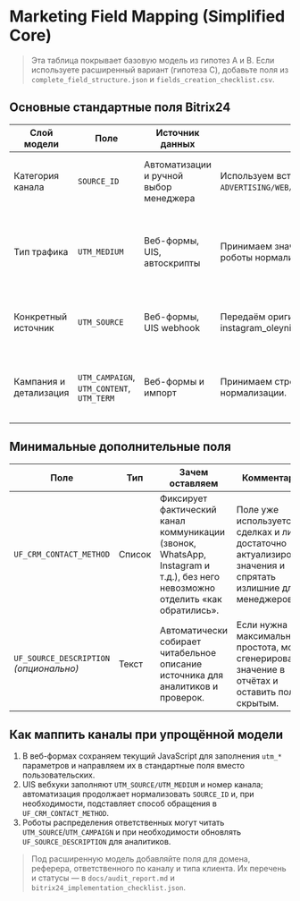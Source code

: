 # Marketing Field Mapping (Simplified Core)

> Эта таблица покрывает базовую модель из гипотез A и B. Если используете расширенный вариант (гипотеза C), добавьте поля из `complete_field_structure.json` и `fields_creation_checklist.csv`.

## Основные стандартные поля Bitrix24

| Слой модели | Поле | Источник данных | Как заполняем | Назначение |
| --- | --- | --- | --- | --- |
| Категория канала | `SOURCE_ID` | Автоматизации и ручной выбор менеджера | Используем встроенный список `ADVERTISING/WEB/PARTNER/RECOMMENDATION/EMAIL/CALL/OTHER`. | Верхнеуровневая категоризация для стандартных отчётов и фильтров. |
| Тип трафика | `UTM_MEDIUM` | Веб-формы, UIS, автоскрипты | Принимаем значение из URL или автологики, далее роботы нормализуют категорию. | Позволяет отличать платный/органический/соцканал без кастомного списка. |
| Конкретный источник | `UTM_SOURCE` | Веб-формы, UIS webhook | Передаём оригинальное значение (google_ads, instagram_oleynik, napopravku). | Сохраняет идентификатор площадки для ROI и назначения. |
| Кампания и детализация | `UTM_CAMPAIGN`, `UTM_CONTENT`, `UTM_TERM` | Веб-формы и импорт | Принимаем строковые значения без дополнительной нормализации. | Дополнительный срез по кампаниям, объявлениям и ключевым словам. |

## Минимальные дополнительные поля

| Поле | Тип | Зачем оставляем | Комментарий |
| --- | --- | --- | --- |
| `UF_CRM_CONTACT_METHOD` | Список | Фиксирует фактический канал коммуникации (звонок, WhatsApp, Instagram и т.д.), без него невозможно отделить «как обратились». | Поле уже используется в сделках и лидах, достаточно актуализировать значения и спрятать излишние для менеджеров. |
| `UF_SOURCE_DESCRIPTION` *(опционально)* | Текст | Автоматически собирает читабельное описание источника для аналитиков и проверок. | Если нужна максимальная простота, можно сгенерировать значение в отчётах и оставить поле скрытым. |

## Как маппить каналы при упрощённой модели

1. В веб-формах сохраняем текущий JavaScript для заполнения `utm_*` параметров и направляем их в стандартные поля вместо пользовательских.
2. UIS вебхуки заполняют `UTM_SOURCE/UTM_MEDIUM` и номер канала; автоматизация продолжает нормализовать `SOURCE_ID` и, при необходимости, подставляет способ обращения в `UF_CRM_CONTACT_METHOD`.
3. Роботы распределения ответственных могут читать `UTM_SOURCE`/`UTM_CAMPAIGN` и при необходимости обновлять `UF_SOURCE_DESCRIPTION` для аналитиков.

> Под расширенную модель добавляйте поля для домена, реферера, ответственного по каналу и типа клиента. Их перечень и статусы — в `docs/audit_report.md` и `bitrix24_implementation_checklist.json`.
